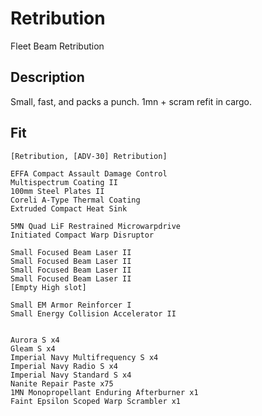 # Retribution

Fleet Beam Retribution


## Description

Small, fast, and packs a punch. 1mn + scram refit in cargo.

## Fit

```
[Retribution, [ADV-30] Retribution]

EFFA Compact Assault Damage Control
Multispectrum Coating II
100mm Steel Plates II
Coreli A-Type Thermal Coating
Extruded Compact Heat Sink

5MN Quad LiF Restrained Microwarpdrive
Initiated Compact Warp Disruptor

Small Focused Beam Laser II
Small Focused Beam Laser II
Small Focused Beam Laser II
Small Focused Beam Laser II
[Empty High slot]

Small EM Armor Reinforcer I
Small Energy Collision Accelerator II


Aurora S x4
Gleam S x4
Imperial Navy Multifrequency S x4
Imperial Navy Radio S x4
Imperial Navy Standard S x4
Nanite Repair Paste x75
1MN Monopropellant Enduring Afterburner x1
Faint Epsilon Scoped Warp Scrambler x1
```
